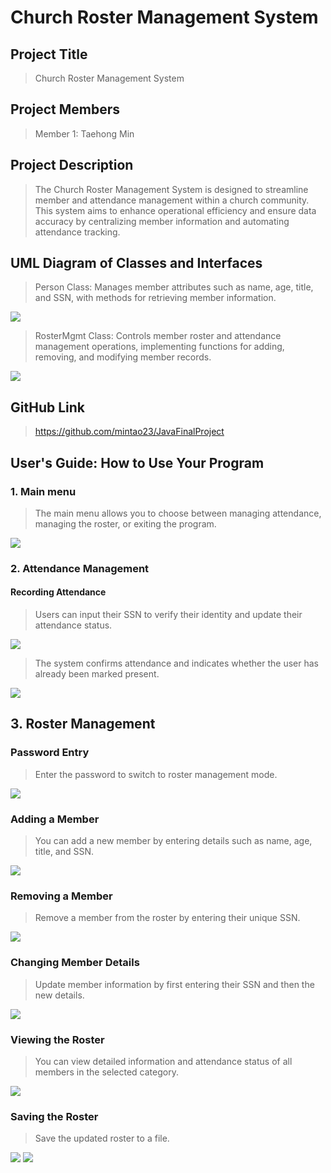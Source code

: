 # Church Roster Management System

## Project Title
>Church Roster Management System

## Project Members
>Member 1: Taehong Min

## Project Description
>The Church Roster Management System is designed to streamline member and attendance management within a church community. This system aims to enhance operational efficiency and ensure data accuracy by centralizing member information and automating attendance tracking.

## UML Diagram of Classes and Interfaces
>Person Class: Manages member attributes such as name, age, title, and SSN, with methods for retrieving member information.
<img src='https://github.com/mintao23/JavaFinalProject/blob/main/screenshot/Person.png'>

>RosterMgmt Class: Controls member roster and attendance management operations, implementing functions for adding, removing, and modifying member records.
<img src='https://github.com/mintao23/JavaFinalProject/blob/main/screenshot/mgmt.png'>  

## GitHub Link
>https://github.com/mintao23/JavaFinalProject

## User's Guide: How to Use Your Program
### 1. Main menu
>The main menu allows you to choose between managing attendance, managing the roster, or exiting the program.
<img src='https://github.com/mintao23/JavaFinalProject/blob/main/screenshot/Main.png'>  

### 2. Attendance Management
#### Recording Attendance
>Users can input their SSN to verify their identity and update their attendance status.
<img src='https://github.com/mintao23/JavaFinalProject/blob/main/screenshot/attendance1.png'>

>The system confirms attendance and indicates whether the user has already been marked present.
<img src='https://github.com/mintao23/JavaFinalProject/blob/main/screenshot/attendance2.png'>

## 3. Roster Management
### Password Entry
>Enter the password to switch to roster management mode.
<img src='https://github.com/mintao23/JavaFinalProject/blob/main/screenshot/password.png'>

### Adding a Member
>You can add a new member by entering details such as name, age, title, and SSN.
<img src='https://github.com/mintao23/JavaFinalProject/blob/main/screenshot/add.png'>

### Removing a Member
>Remove a member from the roster by entering their unique SSN.
<img src='https://github.com/mintao23/JavaFinalProject/blob/main/screenshot/remove.png'>

### Changing Member Details
>Update member information by first entering their SSN and then the new details.
<img src='https://github.com/mintao23/JavaFinalProject/blob/main/screenshot/change.png'>

### Viewing the Roster
>You can view detailed information and attendance status of all members in the selected category.
<img src='https://github.com/mintao23/JavaFinalProject/blob/main/screenshot/view.png'>

### Saving the Roster
>Save the updated roster to a file.
<img src='https://github.com/mintao23/JavaFinalProject/blob/main/screenshot/save.png'>
<img src='https://github.com/mintao23/JavaFinalProject/blob/main/screenshot/roster.png'>
